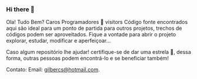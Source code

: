 ### Hi there 👋

<!--
**gilbercs/gilbercs** is a ✨ _special_ ✨ repository because its `README.md` (this file) appears on your GitHub profile.

Here are some ideas to get you started:

- 🔭 I’m currently working on ...
- 🌱 I’m currently learning ...
- 👯 I’m looking to collaborate on ...
- 🤔 I’m looking for help with ...
- 💬 Ask me about ...
- 📫 How to reach me: ...
- 😄 Pronouns: ...
- ⚡ Fun fact: ...
-->
Ola! Tudo Bem? Caros Programadores 👋 visitors
Código fonte encontrados aqui são ideal para um ponto de partida para outros projetos, trechos de códigos podem ser aproveitados. Fique a vontade para abrir o projeto explorar, estudar, modificar e aperfeiçoar...

Caso algum repositório lhe ajudar! certifique-se de dar uma estrela 🌟, dessa forma, outras pessoas podem encontrá-lo e se beneficiar também!

Contato:
Email: gilbercs@hotmail.com.
